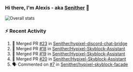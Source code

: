 ### Hi there, I'm Alexis - aka [Senither][website] 👋

![Overall stats](https://github-readme-stats.vercel.app/api?username=senither&theme=cobalt&show_icons=true&count_private=true)

### :zap: Recent Activity

<!--START_SECTION:activity-->
1. 🎉 Merged PR [#23](https://github.com/Senither/hypixel-discord-chat-bridge/pull/23) in [Senither/hypixel-discord-chat-bridge](https://github.com/Senither/hypixel-discord-chat-bridge)
2. 🎉 Merged PR [#18](https://github.com/Senither/Hypixel-Skyblock-Assistant/pull/18) in [Senither/Hypixel-Skyblock-Assistant](https://github.com/Senither/Hypixel-Skyblock-Assistant)
3. 🎉 Merged PR [#19](https://github.com/Senither/Hypixel-Skyblock-Assistant/pull/19) in [Senither/Hypixel-Skyblock-Assistant](https://github.com/Senither/Hypixel-Skyblock-Assistant)
4. 🎉 Merged PR [#20](https://github.com/Senither/Hypixel-Skyblock-Assistant/pull/20) in [Senither/Hypixel-Skyblock-Assistant](https://github.com/Senither/Hypixel-Skyblock-Assistant)
5. 🗣 Commented on [#7](https://github.com/Senither/hypixel-skyblock-facade/issues/7) in [Senither/hypixel-skyblock-facade](https://github.com/Senither/hypixel-skyblock-facade)
<!--END_SECTION:activity-->

[website]: https://senither.com
